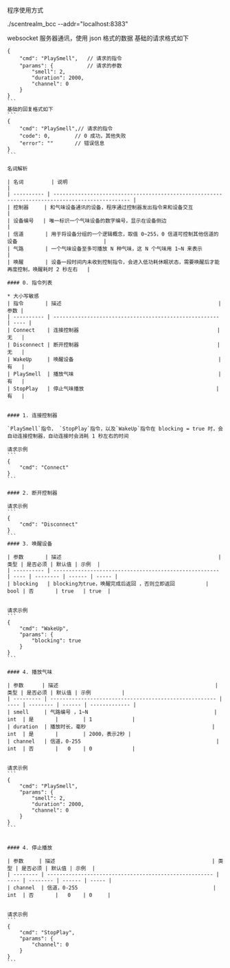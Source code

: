 程序使用方式

./scentrealm_bcc --addr="localhost:8383"

websocket 服务器通讯，使用 json 格式的数据
基础的请求格式如下

````
{
	"cmd": "PlaySmell",   // 请求的指令
	"params": {           // 请求的参数
		"smell": 2,
		"duration": 2000,
		"channel": 0
	}
}
```
基础的回复格式如下
```
{
	"cmd": "PlaySmell",// 请求的指令
	"code": 0,        // 0 成功，其他失败
	"error": ""       // 错误信息
}
```

名词解析

| 名词	     | 说明                                                                                            |
| ---------- | ----------------------------------------------------------------------------------------------- |
| 控制器     | 和气味设备通讯的设备，程序通过控制器发出指令来和设备交互                                        |
| 设备编号   | 唯一标识一个气味设备的数字编号，显示在设备侧边                                                  |
| 信道       | 用于将设备分组的一个逻辑概念，取值 0~255，0 信道可控制其他信道的设备                            |
| 气路       | 一个气味设备至多可播放 N 种气味，这 N 个气味用 1~N 来表示                                       |
| 唤醒       | 设备一段时间内未收到控制指令，会进入低功耗休眠状态，需要唤醒后才能再度控制，唤醒耗时 2 秒左右   |

#### 0. 指令列表

* 大小写敏感
| 指令       | 描述                                                   | 参数 |
| ---------- | ------------------------------------------------------ | ---- |
| Connect    | 连接控制器                                             | 无   |
| Disconnect | 断开控制器                                             | 无   |
| WakeUp     | 唤醒设备                                               | 有   |
| PlaySmell  | 播放气味                                               | 有   |
| StopPlay   | 停止气味播放                                           | 有   |


#### 1. 连接控制器

`PlaySmell`指令， `StopPlay`指令，以及`WakeUp`指令在 blocking = true 时，会自动连接控制器，自动连接时会消耗 1 秒左右的时间

请求示例
```
{
	"cmd": "Connect"
}
```

#### 2. 断开控制器

请求示例
```
{
	"cmd": "Disconnect"
}
```
#### 3. 唤醒设备

| 参数       | 描述                                                   | 类型 | 是否必须 | 默认值 | 示例  |
| ---------- | ------------------------------------------------------ | ---- | -------- | ------ | ----- |
| blocking   | blocking为true，唤醒完成后返回 ，否则立即返回          | bool | 否       | true   | true  |


请求示例
```
{
	"cmd": "WakeUp",
	"params": {
		"blocking": true
	}
}
```

#### 4. 播放气味

| 参数      | 描述                                                   | 类型 | 是否必须 | 默认值 | 示例          |
| --------- | ------------------------------------------------------ | ---- | -------- | ------ | ------------- |
| smell     | 气路编号 ，1~N                                         | int  | 是       |        | 1             |
| duration  | 播放时长，毫秒                                         | int  | 是       |        | 2000，表示2秒 |
| channel   | 信道，0-255                                            | int  | 否       |   0    | 0             |


请求示例
```
{
	"cmd": "PlaySmell",
	"params": {
		"smell": 2,
		"duration": 2000,
		"channel": 0
	}
}
```


#### 4. 停止播放

| 参数     | 描述                                                   | 类型 | 是否必须 | 默认值 | 示例  |
| -------- | ------------------------------------------------------ | ---- | -------- | ------ | ----- |
| channel  | 信道，0-255                                            | int  | 否       |   0    | 0     |   


请求示例
```
{
	"cmd": "StopPlay",
	"params": {
		"channel": 0
	}
}
```
